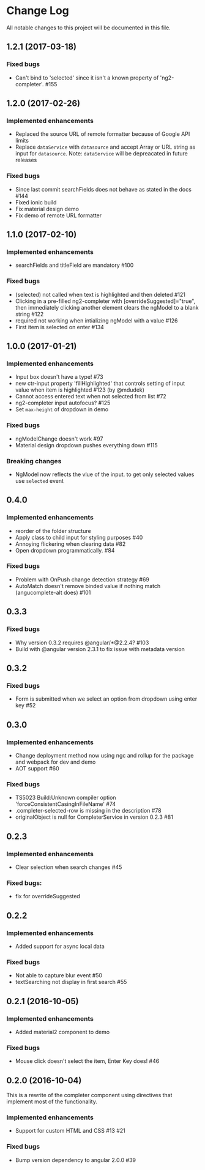 # Change Log
All notable changes to this project will be documented in this file.

## 1.2.1 (2017-03-18)

### Fixed bugs
- Can't bind to 'selected' since it isn't a known property of 'ng2-completer'. #155

## 1.2.0 (2017-02-26)

### Implemented enhancements
- Replaced the source URL of remote formatter because of Google API limits
- Replace `dataService` with `datasource` and accept Array or URL string as input for `datasource`. Note: `dataService` will be depreacated in future releases

### Fixed bugs
- Since last commit searchFields does not behave as stated in the docs #144
- Fixed ionic build
- Fix material design demo
- Fix demo of remote URL formatter

## 1.1.0 (2017-02-10)

### Implemented enhancements
- searchFields and titleField are mandatory #100

### Fixed bugs
- (selected) not called when text is highlighted and then deleted #121
- Clicking in a pre-filled ng2-completer with [overrideSuggested]="true", then immediately clicking another element clears the ngModel to a blank string #122
- required not working when intializing ngModel with a value #126
- First item is selected on enter #134

## 1.0.0 (2017-01-21)

### Implemented enhancements
- Input box doesn't have a type! #73
- new ctr-input property 'fillHighlighted' that controls setting of input value when item is highlighted #123 (by @mdudek)
- Cannot access entered text when not selected from list #72
- ng2-completer input autofocus? #125
- Set `max-height` of dropdown in demo

### Fixed bugs
- ngModelChange doesn't work #97
- Material design dropdown pushes everything down #115

### Breaking changes
- NgModel now reflects the vlue of the input. to get only selected values use `selected` event

## 0.4.0
### Implemented enhancements
- reorder of the folder structure
- Apply class to child input for styling purposes #40
- Annoying flickering when clearing data #82
- Open dropdown programmatically. #84

### Fixed bugs
- Problem with OnPush change detection strategy #69
- AutoMatch doesn't remove binded value if nothing match (angucomplete-alt does) #101

## 0.3.3
### Fixed bugs
- Why version 0.3.2 requires @angular/*@2.2.4? #103
- Build with @angular version 2.3.1 to fix issue with metadata version

## 0.3.2
### Fixed bugs
- Form is submitted when we select an option from dropdown using enter key #52

## 0.3.0
### Implemented enhancements
- Change deployment method now using ngc and rollup for the package and webpack for dev and demo
- AOT support #60

### Fixed bugs
- TS5023 Build:Unknown compiler option 'forceConsistentCasingInFileName' #74
- .completer-selected-row is missing in the description #78
- originalObject is null for CompleterService in version 0.2.3 #81

## 0.2.3
### Implemented enhancements
- Clear selection when search changes #45

### Fixed bugs:
- fix for overrideSuggested

## 0.2.2 
### Implemented enhancements
- Added support for async local data

### Fixed bugs
- Not able to capture blur event #50
- textSearching not display in first search #55

## 0.2.1 (2016-10-05)
### Implemented enhancements
- Added material2 component to demo

### Fixed bugs
- Mouse click doesn't select the item, Enter Key does! #46


## 0.2.0 (2016-10-04)
This is a rewrite of the completer component using directives that implement most of the functionality.
### Implemented enhancements
- Support for custom HTML and CSS #13 #21

### Fixed bugs
- Bump version dependency to angular 2.0.0 #39